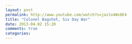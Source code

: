```yaml
---
layout: post
permalink: http://www.youtube.com/watch?v=jaslo4Ws6E4
title: "Colonel Bagshot, Six Day War"
date: 2013-04-02 15:20
comments: true
categories:
---
```



